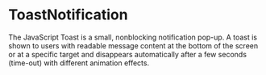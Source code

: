 # ToastNotification
The JavaScript Toast is a small, nonblocking notification pop-up. A toast is shown to users with readable message content at the bottom of the screen or at a specific target and disappears automatically after a few seconds (time-out) with different animation effects.
